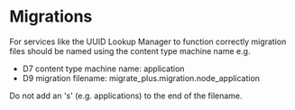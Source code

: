 # Migrations

For services like the UUID Lookup Manager to function correctly migration files should be named using the content type
machine name
e.g.
- D7 content type machine name: application
- D9 migration filename: migrate_plus.migration.node_application

Do not add an 's' (e.g. applications) to the end of the filename.
